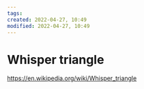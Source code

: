 ```yaml
---
tags: 
created: 2022-04-27, 10:49
modified: 2022-04-27, 10:49
---
```


# Whisper triangle
https://en.wikipedia.org/wiki/Whisper_triangle